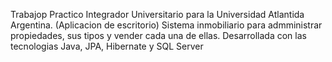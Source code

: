 Trabajop Practico Integrador Universitario para la Universidad Atlantida Argentina. (Aplicacion de escritorio)
Sistema inmobiliario para admministrar propiedades, sus tipos y vender cada una  de ellas.
Desarrollada con las tecnologias Java, JPA, Hibernate y SQL Server
